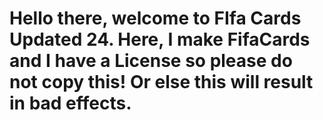 # Hello there, welcome to FIfa Cards Updated 24. Here, I make FifaCards and I have a License so please do not copy this! Or else this will result in bad effects.
